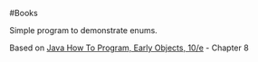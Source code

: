 #Books

Simple program to demonstrate enums.

Based on <a href="http://www.amazon.com/Java-Program-Early-Objects-Edition/dp/0133807800">Java How To Program, Early Objects, 10/e</a> - Chapter 8
